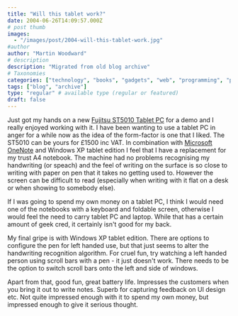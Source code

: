 ```yaml
---
title: "Will this tablet work?"
date: 2004-06-26T14:09:57.000Z
# post thumb
images:
  - "/images/post/2004-will-this-tablet-work.jpg"
#author
author: "Martin Woodward"
# description
description: "Migrated from old blog archive"
# Taxonomies
categories: ["technology", "books", "gadgets", "web", "programming", "personal"]
tags: ["blog", "archive"]
type: "regular" # available type (regular or featured)
draft: false
---
```

[](http://www.fujitsu-siemens.com/products/mobile/tablet_pcs/stylistic_st5010.html)Just got my hands on a new [Fujitsu  ST5010 Tablet PC](http://www.fujitsu-siemens.com/products/mobile/tablet_pcs/stylistic_st5010.html) for a demo and I really enjoyed working with it.  I have been wanting to use a tablet PC in anger for a while now as the idea of the form-factor is one that I liked.  The ST5010 can be yours for £1500 inc VAT.  In combination with [Microsoft OneNote](http://office.microsoft.com/home/office.aspx?assetid=FX01085803) and Windows XP tablet edition I feel that I have a replacement for my trust A4 notebook.  The machine had no problems recognising my handwriting (or speach) and the feel of writing on the surface is so close to writing with paper on pen that it takes no getting used to.   However the screen can be difficult to read (especially when writing with it flat on a desk or when showing to somebody else).

If I was going to spend my own money on a tablet PC, I think I would need one of the notebooks with a keyboard and foldable screen, otherwise I would feel the need to carry tablet PC and laptop.  While that has a certain amount of geek cred, it certainly isn't good for my back.

My final gripe is with Windows XP tablet edition.  There are options to configure the pen for left handed use, but that just seems to alter the handwriting recognition algorithm.  For cruel fun, try watching a left handed person using scroll bars with a pen - it just doesn't work.  There needs to be the option to switch scroll bars onto the left and side of windows.

Apart from that, good fun,  great battery life.  Impresses the customers when you bring it out to write notes.  Superb for capturing feedback on UI design etc.   Not quite impressed enough with it to spend my own money, but impressed enough to give it serious thought.